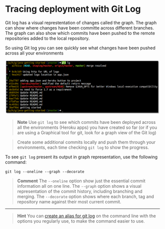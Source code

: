 # Tracing deployment with Git Log

  Git log has a visual represtentation of changes called the graph.  The graph can show where changes have been committe across different branches.  The graph can also show which commits have been pushed to the remote repositories added to the local repository.
  
  So using Git log you can see quickly see what changes have been pushed across all your environments 

![Git log - graph view with decorations](../images/heroku-git-log-tracing-deployment.png)

> **Note** Use `git log` to see which commits have been deployed across all the environments (Heroku apps) you have created so far (or if you are using a Graphical tool for git, look for a graph view of the Git log)

> Create some additional commits locally and push them through your environments, each time checking `git log` to show the progress.

  To see `git log` present its output in graph representation, use the following command:

    git log --oneline --graph --decorate


> **Comment** The `--oneline` option show just the essential commit information all on one line.  The `--graph` option shows a visual representation of the commit history, including branching and merging.  The `--decorate` option shows where each branch, tag and repository name against their most current commit.

--- 

> **Hint** You can [create an alias for git log](http://jr0cket.co.uk/2013/01/git-log-makes-multiple-repos-easier-to.html.html) on the command line with the options you regularly use, to make the command easier to use.



